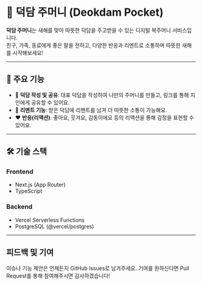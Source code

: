 # 🎉 덕담 주머니 (Deokdam Pocket)

**덕담 주머니**는 새해를 맞아 따뜻한 덕담을 주고받을 수 있는 디지털 복주머니 서비스입니다.  
친구, 가족, 동료에게 좋은 말을 전하고, 다양한 반응과 리멘트로 소통하며 따뜻한 새해를 시작해보세요!

---

## 📌 주요 기능

- 📝 **덕담 작성 및 공유**: 대표 덕담을 작성하여 나만의 주머니를 만들고, 링크를 통해 지인에게 공유할 수 있어요.
- 💬 **리멘트 기능**: 받은 덕담에 리멘트를 남겨 더 따뜻한 소통이 가능해요.
- ❤️ **반응(리액션)**: 좋아요, 웃겨요, 감동이에요 등의 리액션을 통해 감정을 표현할 수 있어요.

---

## 🛠 기술 스택

### Frontend

- Next.js (App Router)
- TypeScript

### Backend

- Vercel Serverless Functions
- PostgreSQL (@vercel/postgres)

---

## 피드백 및 기여

이슈나 기능 제안은 언제든지 GitHub Issues로 남겨주세요.
기여를 원하신다면 Pull Request를 통해 참여해주시면 감사하겠습니다!
